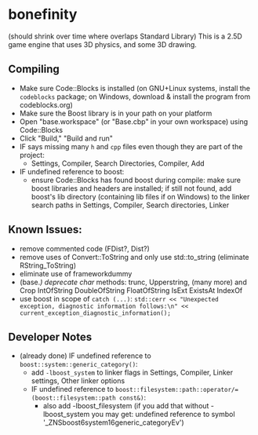 # bonefinity
(should shrink over time where overlaps Standard Library) This is a 2.5D game engine that uses 3D physics, and some 3D drawing.

## Compiling
* Make sure Code::Blocks is installed (on GNU+Linux systems, install the `codeblocks` package; on Windows, download & install the program from codeblocks.org)
* Make sure the Boost library is in your path on your platform
* Open "base.workspace" (or "Base.cbp" in your own workspace) using Code::Blocks
* Click "Build," "Build and run"
* IF says missing many `h` and `cpp` files even though they are part of the project:
  * Settings, Compiler, Search Directories, Compiler, Add
* IF undefined reference to boost:
  * ensure Code::Blocks has found boost during compile: make sure boost libraries and headers are installed; if still not found, add boost's lib directory (containing lib files if on Windows) to the linker search paths in Settings, Compiler, Search directories, Linker

## Known Issues:
* remove commented code (FDist?, Dist?)
* remove uses of Convert::ToString and only use std::to_string (eliminate RString_ToString)
* eliminate use of frameworkdummy
* (base.*) deprecate char* methods: trunc, Upperstring, (many more) and Crop IntOfString DoubleOfString FloatOfString IsExt ExistsAt IndexOf
* use boost in scope of `catch (...)`: `std::cerr << "Unexpected exception, diagnostic information follows:\n" << current_exception_diagnostic_information();`


## Developer Notes
* (already done) IF undefined reference to `boost::system::generic_category()`:
  * add `-lboost_system` to linker flags in Settings, Compiler, Linker settings, Other linker options
  * IF undefined reference to `boost::filesystem::path::operator/=(boost::filesystem::path const&)`:
    * also add -lboost_filesystem
    (if you add that without -lboost_system you may get: undefined reference to symbol '_ZNSboost6system16generic_categoryEv')
